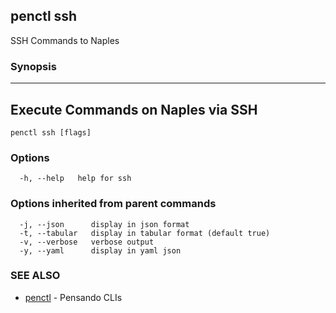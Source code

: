 ## penctl ssh

SSH Commands to Naples

### Synopsis



------------------------------------
 Execute Commands on Naples via SSH 
------------------------------------


```
penctl ssh [flags]
```

### Options

```
  -h, --help   help for ssh
```

### Options inherited from parent commands

```
  -j, --json      display in json format
  -t, --tabular   display in tabular format (default true)
  -v, --verbose   verbose output
  -y, --yaml      display in yaml json
```

### SEE ALSO
* [penctl](penctl.md)	 - Pensando CLIs

